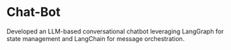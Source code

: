 # Chat-Bot
Developed an LLM-based conversational chatbot leveraging LangGraph for state management and LangChain for message orchestration.

